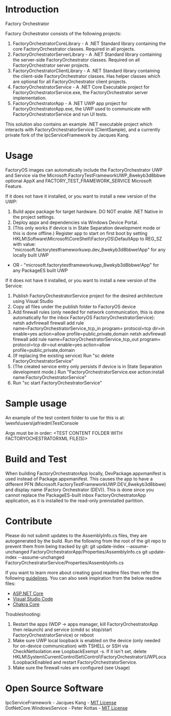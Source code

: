 # Introduction 
Factory Orchestrator

Factory Orchestrator consists of the following projects:
1) FactoryOrchestratorCoreLibrary - A .NET Standard library containing the core FactoryOrchestrator classes. Required in all projects.
2) FactoryOrchestratorServerLibrary - A .NET Standard library containing the server-side FactoryOrchestrator classes. Required on all FactoryOrchestrator server projects.
3) FactoryOrchestratorClientLibrary - A .NET Standard library containing the client-side FactoryOrchestrator classes. Has helper classes which are optional for all FactoryOrchestrator client projects.
4) FactoryOrchestratorService - A .NET Core Executable project for FactoryOrchestratorService.exe, the FactoryOrchestrator server implementation.
5) FactoryOrchestratorApp - A .NET UWP app project for FactoryOrchestratorApp.exe, the UWP used to communicate with FactoryOrchestratorService and run UI tests.

This solution also contains an example .NET executable project which interacts with FactoryOrchestratorService (ClientSample), and a currently private fork of the IpcServiceFramework by Jacques Kang.

# Usage
FactoryOS images can automatically include the FactoryOrchestrator UWP and Service via the Microsoft.FactoryTestFrameworkUWP_8wekyb3d8bbwe optional AppX and FACTORY_TEST_FRAMEWORK_SERVICE Microsoft Feature.

If it does not have it installed, or you want to install a new version of the UWP:
1) Build appx package for target hardware. DO NOT enable .NET Native in the project settings.
2) Deploy appx and dependencies via Windows Device Portal.
3) (This only works if device is in State Separation development mode or this is done offline.) Register app to start on first boot by setting HKLM\Software\Microsoft\CoreShell\FactoryOS\DefaultApp to REG_SZ with value:
"microsoft.factorytestframeworkuwp.dev_8wekyb3d8bbwe!App" for any locally built UWP
- OR - 
"microsoft.factorytestframeworkuwp_8wekyb3d8bbwe!App" for any PackageES built UWP

If it does not have it installed, or you want to install a new version of the Service:
1) Publish FactoryOrchestratorService project for the desired architecture using Visual Studio
2) Copy all files under the publish folder to FactoryOS device
3) Add firewall rules (only needed for network communication, this is done automatically for the inbox FactoryOS FactoryOrchestratorService):
netsh advfirewall firewall add rule name=FactoryOrchestratorService_tcp_in program=<Path to FactoryOrchestratorService.exe> protocol=tcp dir=in enable=yes action=allow profile=public,private,domain
netsh advfirewall firewall add rule name=FactoryOrchestratorService_tcp_out program=<Path to FactoryOrchestratorService.exe> protocol=tcp dir=out enable=yes action=allow profile=public,private,domain
4) (If replacing the existing service) Run "sc delete FactoryOrchestratorService" 
5) (The created service entry only persists if device is in State Separation development mode.) Run "FactoryOrchestratorService.exe action:install name:FactoryOrchestratorService" 
6) Run "sc start FactoryOrchestratorService"

# Sample usage
An example of the test content folder to use for this is at: \\wexfs\users\jafriedm\TestConsole

Args must be in order: <IP ADDRESS> <TEST CONTENT FOLDER WITH FACTORYOCHESTRATORXML FILE(S)> <TARGET FOLDER ON DUT> <TARGET FOLDER ON PC TO SAVE LOGS>

# Build and Test
When building FactoryOrchestratorApp locally, DevPackage.appxmanifest is used instead of Package.appxmanifest. This causes the app to have a different PFN (Microsoft.FactoryTestFrameworkUWP.DEV_8wekyb3d8bbwe) and display name (Factory Orchestrator (DEV)).
This is done since you cannot replace the PackageES-built inbox FactoryOrchestratorApp application, as it is installed to the read-only preinstalled partition.

# Contribute
Please do not submit updates to the AssemblyInfo.cs files, they are autogenerated by the build. Run the following from the root of the git repo to prevent them from being tracked by git:
git update-index --assume-unchanged FactoryOrchestratorApp/Properties/AssemblyInfo.cs
git update-index --assume-unchanged FactoryOrchestratorService/Properties/AssemblyInfo.cs

If you want to learn more about creating good readme files then refer the following [guidelines](https://www.visualstudio.com/en-us/docs/git/create-a-readme). You can also seek inspiration from the below readme files:
- [ASP.NET Core](https://github.com/aspnet/Home)
- [Visual Studio Code](https://github.com/Microsoft/vscode)
- [Chakra Core](https://github.com/Microsoft/ChakraCore)

Troubleshooting:
1.	Restart the apps (WDP -> apps manager, kill FactoryOrchestratorApp then relaunch) and service (cmdd sc stop/start FactoryOrchestratorService) or reboot
2.	Make sure UWP local loopback is enabled on the device (only needed for on-device communication) with TSHELL or SSH via CheckNetIsolation.exe LoopbackExempt -s. If it isn't set, delete HKLM\System\CurrentControlSet\Control\FactoryOrchestrator\UWPLocalLoopbackEnabled and restart FactoryOrchestratorService.
3.  Make sure the firewall rules are configured (see Usage)


# Open Source Software
IpcServiceFramework - Jacques Kang - [MIT License](https://github.com/jacqueskang/IpcServiceFramework/blob/develop/LICENSE)
DotNetCore.WindowsService - Peter Kottas - [MIT License](https://github.com/PeterKottas/DotNetCore.WindowsService/blob/master/LICENSE)